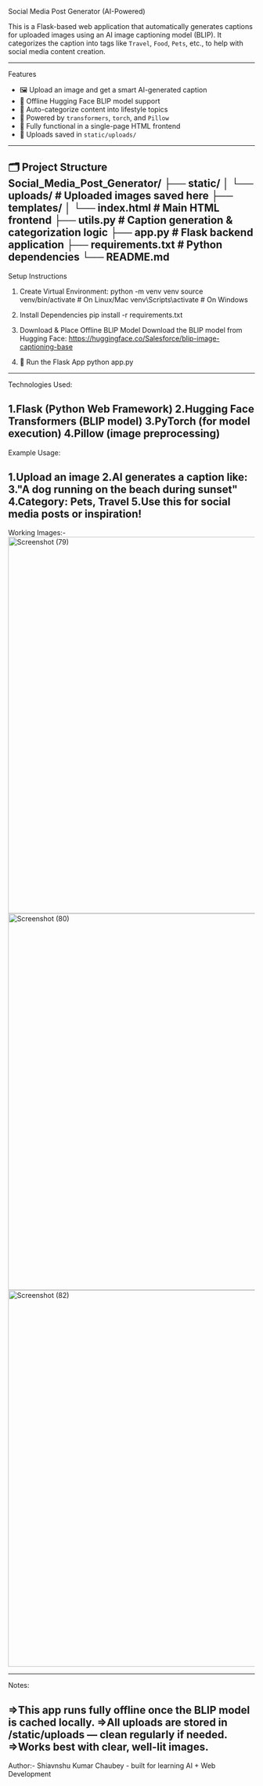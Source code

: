 Social Media Post Generator (AI-Powered)

This is a Flask-based web application that automatically generates captions for uploaded images using an AI image captioning model (BLIP). It categorizes the caption into tags like `Travel`, `Food`, `Pets`, etc., to help with social media content creation.

----------------------------------------------------------------------

 Features

- 🖼️ Upload an image and get a smart AI-generated caption
- 📂 Offline Hugging Face BLIP model support
- 🔖 Auto-categorize content into lifestyle topics
- 🧠 Powered by `transformers`, `torch`, and `Pillow`
- 🎨 Fully functional in a single-page HTML frontend
- 📁 Uploads saved in `static/uploads/`

------------------------------------------------------------------------

🗂️ Project Structure
Social_Media_Post_Generator/
├── static/
│ └── uploads/ # Uploaded images saved here
├── templates/
│ └── index.html # Main HTML frontend
├── utils.py # Caption generation & categorization logic
├── app.py # Flask backend application
├── requirements.txt # Python dependencies
└── README.md
-------------------------------------------------------------------------

 Setup Instructions

1. Create Virtual Environment:
    python -m venv venv
    source venv/bin/activate     # On Linux/Mac
    venv\Scripts\activate        # On Windows
  
2. Install Dependencies
   pip install -r requirements.txt

3. Download & Place Offline BLIP Model
Download the BLIP model from Hugging Face: https://huggingface.co/Salesforce/blip-image-captioning-base

4. 🏃 Run the Flask App
   python app.py
---------------------------------------------------------------------------

 Technologies Used:
 
1.Flask (Python Web Framework)
2.Hugging Face Transformers (BLIP model)
3.PyTorch (for model execution)
4.Pillow (image preprocessing)
-----------------------------------------------------------------------------

Example Usage:

1.Upload an image
2.AI generates a caption like:
3."A dog running on the beach during sunset"
4.Category: Pets, Travel
5.Use this for social media posts or inspiration!
------------------------------------------------------------------------------

Working Images:-
<img width="1366" height="768" alt="Screenshot (79)" src="https://github.com/user-attachments/assets/3bfdadae-89c2-4e09-b643-cbc01ec89442" />
<img width="1366" height="768" alt="Screenshot (80)" src="https://github.com/user-attachments/assets/7ed026e5-5b13-4a55-a977-df8571f4aa45" />
<img width="1366" height="768" alt="Screenshot (82)" src="https://github.com/user-attachments/assets/9331e85a-9b37-41e1-8705-9daa0aa92337" />

-------------------------------------------------------------------------------

 Notes:
 
=>This app runs fully offline once the BLIP model is cached locally.
=>All uploads are stored in /static/uploads — clean regularly if needed.
=>Works best with clear, well-lit images.
------------------------------------------------------------------------------

Author:-
Shiavnshu Kumar Chaubey - built for learning AI + Web Development

